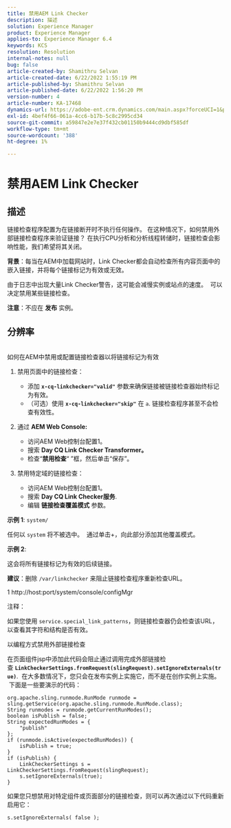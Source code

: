 ```yaml
---
title: 禁用AEM Link Checker
description: 描述
solution: Experience Manager
product: Experience Manager
applies-to: Experience Manager 6.4
keywords: KCS
resolution: Resolution
internal-notes: null
bug: false
article-created-by: Shamithru Selvan
article-created-date: 6/22/2022 1:55:19 PM
article-published-by: Shamithru Selvan
article-published-date: 6/22/2022 1:56:20 PM
version-number: 4
article-number: KA-17468
dynamics-url: https://adobe-ent.crm.dynamics.com/main.aspx?forceUCI=1&pagetype=entityrecord&etn=knowledgearticle&id=ae18d9f1-32f2-ec11-bb3d-6045bd01576a
exl-id: 4bef4f66-061a-4cc6-b17b-5c8c2995cd34
source-git-commit: a59847e2e7e37f432cb01150b9444cd9dbf585df
workflow-type: tm+mt
source-wordcount: '388'
ht-degree: 1%

---
```


# 禁用AEM Link Checker

## 描述

链接检查程序配置为在链接断开时不执行任何操作。 在这种情况下，如何禁用外部链接检查程序来验证链接？ 在执行CPU分析和分析线程转储时，链接检查会影响性能，我们希望将其关闭。

<b>背景</b>：每当在AEM中加载网站时，Link Checker都会自动检查所有内容页面中的嵌入链接，并将每个链接标记为有效或无效。

由于日志中出现大量Link Checker警告，这可能会减慢实例或站点的速度。  可以决定禁用某些链接检查。

<b>注意</b>：不应在 <b>发布</b> 实例。

## 分辨率

<br>如何在AEM中禁用或配置链接检查器以将链接标记为有效

1. 禁用页面中的链接检查：

   - 添加 <b>`x-cq-linkchecker="valid"`</b> 参数来确保链接被链接检查器始终标记为有效。
   - （可选）使用 <b>`x-cq-linkchecker="skip"`</b> 在 `a`. 链接检查程序甚至不会检查有效性。

2. 通过 <b>AEM Web Console:</b>

   - 访问AEM Web控制台配置1。
   - 搜索 <b>Day CQ Link Checker Transformer。</b>
   - 检查“<b>禁用检查</b>“ ”框，然后单击“保存”。

3. 禁用特定域的链接检查：

   - 访问AEM Web控制台配置1。
   - 搜索 <b>Day CQ Link Checker服务</b>.
   - 编辑 <b>链接检查覆盖模式</b> 参数。

<b>示例 1</b>: `system/`

任何以 `system` 将不被选中。  通过单击+，向此部分添加其他覆盖模式。

<b>示例 2</b>:

这会将所有链接标记为有效的后续链接。

<b>建议</b>：删除 `/var/linkchecker` 来阻止链接检查程序重新检查URL。

1 http://host:port/system/console/configMgr

注释：

如果您使用 `service.special_link_patterns`，则链接检查器仍会检查该URL，以查看其字符和结构是否有效。

以编程方式禁用外部链接检查

在页面组件jsp中添加此代码会阻止通过调用完成外部链接检查 <b>`LinkCheckerSettings.fromRequest(slingRequest).setIgnoreExternals(true)`</b>.  在大多数情况下，您只会在发布实例上实施它，而不是在创作实例上实施。  下面是一些要演示的代码：

```
org.apache.sling.runmode.RunMode runmode = sling.getService(org.apache.sling.runmode.RunMode.class);
String runmodes = runmode.getCurrentRunModes();
boolean isPublish = false;
String expectedRunModes = {
    "publish"
};
if (runmode.isActive(expectedRunModes)) {
    isPublish = true;
}
if (isPublish) {
    LinkCheckerSettings s = LinkCheckerSettings.fromRequest(slingRequest);
    s.setIgnoreExternals(true);
}
```

如果您只想禁用对特定组件或页面部分的链接检查，则可以再次通过以下代码重新启用它：

```
s.setIgnoreExternals( false );
```
